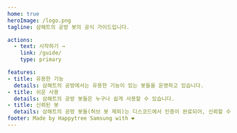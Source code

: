 ```yaml
---
home: true
heroImage: /logo.png
tagline: 삼해트의 공방 봇의 공식 가이드입니다.

actions:
  - text: 시작하기 →
    link: /guide/
    type: primary

features:
- title: 유용한 기능
  details: 삼해트의 공방에서는 유용한 기능이 있는 봇들을 운영하고 있습니다.
- title: 쉬운 사용
  details: 삼해트의 공방 봇들은 누구나 쉽게 사용할 수 있습니다.
- title: 신뢰된 봇
  details: 삼해트의 공방 봇들(허브 봇 제외)는 디스코드에서 인증이 완료되어, 신뢰할 수 있는 봇입니다.
footer: Made by Happytree Samsung with ❤️
---
```

